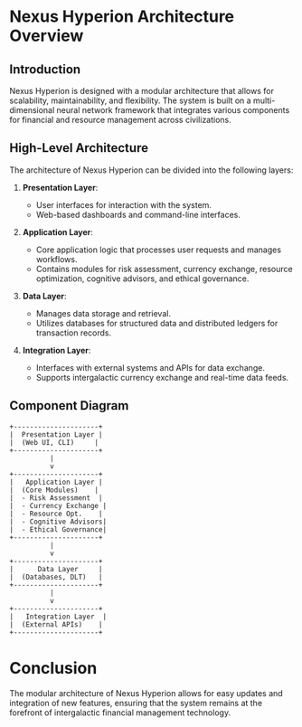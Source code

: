 # Nexus Hyperion Architecture Overview

## Introduction

Nexus Hyperion is designed with a modular architecture that allows for scalability, maintainability, and flexibility. The system is built on a multi-dimensional neural network framework that integrates various components for financial and resource management across civilizations.

## High-Level Architecture

The architecture of Nexus Hyperion can be divided into the following layers:

1. **Presentation Layer**: 
   - User interfaces for interaction with the system.
   - Web-based dashboards and command-line interfaces.

2. **Application Layer**: 
   - Core application logic that processes user requests and manages workflows.
   - Contains modules for risk assessment, currency exchange, resource optimization, cognitive advisors, and ethical governance.

3. **Data Layer**: 
   - Manages data storage and retrieval.
   - Utilizes databases for structured data and distributed ledgers for transaction records.

4. **Integration Layer**: 
   - Interfaces with external systems and APIs for data exchange.
   - Supports intergalactic currency exchange and real-time data feeds.

## Component Diagram

```plaintext
+---------------------+
|  Presentation Layer |
|  (Web UI, CLI)     |
+---------------------+
          |
          v
+---------------------+
|   Application Layer |
|  (Core Modules)    |
|  - Risk Assessment  |
|  - Currency Exchange |
|  - Resource Opt.    |
|  - Cognitive Advisors|
|  - Ethical Governance|
+---------------------+
          |
          v
+---------------------+
|      Data Layer     |
|  (Databases, DLT)   |
+---------------------+
          |
          v
+---------------------+
|   Integration Layer  |
|  (External APIs)    |
+---------------------+

```

# Conclusion
The modular architecture of Nexus Hyperion allows for easy updates and integration of new features, ensuring that the system remains at the forefront of intergalactic financial management technology.
